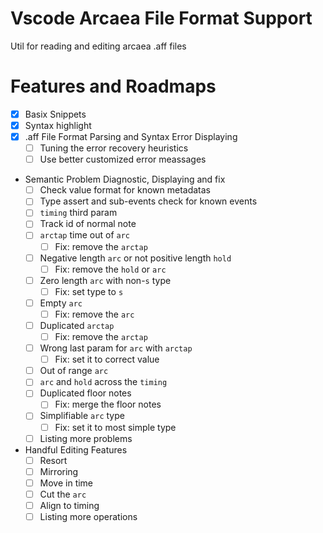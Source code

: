 # Vscode Arcaea File Format Support

Util for reading and editing arcaea .aff files

# Features and Roadmaps

- [x] Basix Snippets
- [x] Syntax highlight
- [x] .aff File Format Parsing and Syntax Error Displaying
	- [ ] Tuning the error recovery heuristics
	- [ ] Use better customized error meassages
- Semantic Problem Diagnostic, Displaying and fix
	- [ ] Check value format for known metadatas
	- [ ] Type assert and sub-events check for known events
	- [ ] `timing` third param
	- [ ] Track id of normal note
	- [ ] `arctap` time out of `arc`
		- [ ] Fix: remove the `arctap`
	- [ ] Negative length `arc` or not positive length `hold`
		- [ ] Fix: remove the `hold` or `arc`
	- [ ] Zero length `arc` with non-`s` type
		- [ ] Fix: set type to `s`
	- [ ] Empty `arc`
		- [ ] Fix: remove the `arc`
	- [ ] Duplicated `arctap`
		- [ ] Fix: remove the `arctap`
	- [ ] Wrong last param for `arc` with `arctap`
		- [ ] Fix: set it to correct value
	- [ ] Out of range `arc`
	- [ ] `arc` and `hold` across the `timing`
	- [ ] Duplicated floor notes
		- [ ] Fix: merge the floor notes
	- [ ] Simplifiable `arc` type
		- [ ] Fix: set it to most simple type
	- [ ] Listing more problems
- Handful Editing Features
	- [ ] Resort
	- [ ] Mirroring
	- [ ] Move in time
	- [ ] Cut the `arc`
	- [ ] Align to timing
	- [ ] Listing more operations